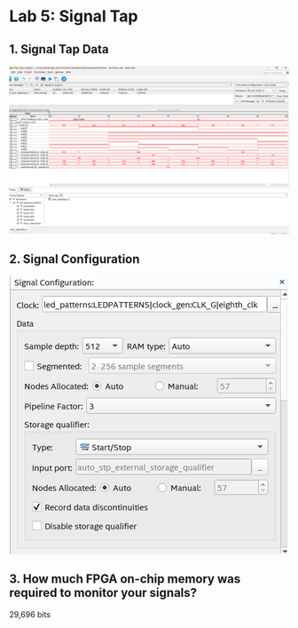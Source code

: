 # Lab 5: Signal Tap

## 1. Signal Tap Data
<SignalTapData><img src="assets/Screenies/Lab5_SignalTap.png">

## 2. Signal Configuration
<SignalTapData><img src="assets/Screenies/Lab5_SigConfig.png">

## 3. How much FPGA on-chip memory was required to monitor your signals?
  29,696 bits
